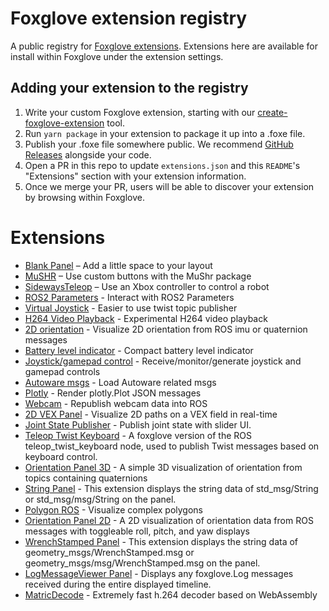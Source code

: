 # Foxglove extension registry

A public registry for [Foxglove extensions](https://docs.foxglove.dev/docs/visualization/extensions/introduction/). Extensions here are available for install within
Foxglove under the extension settings.

## Adding your extension to the registry

1. Write your custom Foxglove extension, starting with our [create-foxglove-extension](https://github.com/foxglove/create-foxglove-extension) tool.
1. Run `yarn package` in your extension to package it up into a .foxe file.
1. Publish your .foxe file somewhere public. We recommend [GitHub Releases](https://docs.github.com/en/repositories/releasing-projects-on-github/managing-releases-in-a-repository) alongside your code.
1. Open a PR in this repo to update `extensions.json` and this `README`'s "Extensions" section with your extension information.
1. Once we merge your PR, users will be able to discover your extension by browsing within Foxglove.

# Extensions

- [Blank Panel](https://github.com/foxglove/blank-panel-extension) – Add a little space to your layout
- [MuSHR](https://github.com/mcdoerr/foxglove-mushr-extension) – Use custom buttons with the MuShr package
- [SidewaysTeleop](https://github.com/rscova/foxglove-sideways-teleop-extension) – Use an Xbox controller to control a robot
- [ROS2 Parameters](https://github.com/danclapp4/ros2-parameter-extension) - Interact with ROS2 Parameters
- [Virtual Joystick](https://github.com/yulong88888/foxglove-nipple) - Easier to use twist topic publisher
- [H264 Video Playback](https://github.com/codewithpassion/foxglove-studio-h264-extension) - Experimental H264 video playback
- [2D orientation](https://github.com/CourchesneA/foxglove-orientation-panel) - Visualize 2D orientation from ROS imu or quaternion messages
- [Battery level indicator](https://github.com/Lynxdrone/foxglove-battery-extension) - Compact battery level indicator
- [Joystick/gamepad control](https://github.com/joshnewans/foxglove-joystick) - Receive/monitor/generate joystick and gamepad controls
- [Autoware msgs](https://github.com/kminoda/AutowareFoxgloveConverter) - Load Autoware related msgs
- [Plotly](https://github.com/MetaverseIndustries/plotly-panel) - Render plotly.Plot JSON messages
- [Webcam](https://github.com/joshnewans/foxglove-webcam) - Republish webcam data into ROS
- [2D VEX Panel](https://github.com/Daniel-Alp/foxglove-vex-2d-panel) - Visualize 2D paths on a VEX field in real-time
- [Joint State Publisher](https://github.com/rogy-ken/foxglove-joint-state-publisher) - Publish joint state with slider UI.
- [Teleop Twist Keyboard](https://github.com/usedhondacivic/foxglove-teleop-twist-keyboard) - A foxglove version of the ROS teleop_twist_keyboard node, used to publish Twist messages based on keyboard control.
- [Orientation Panel 3D](https://github.com/peek-robotics/foxglove-orientation-panel-3d) - A simple 3D visualization of orientation from topics containing quaternions
- [String Panel](https://github.com/Ry0/foxglove-string-panel) - This extension displays the string data of std_msg/String or std_msg/msg/String on the panel.
- [Polygon ROS](https://github.com/fireflyautomatix/foxglove-polygon-ros) - Visualize complex polygons
- [Orientation Panel 2D](https://github.com/peek-robotics/foxglove-orientation-panel-2d) - A 2D visualization of orientation data from ROS messages with toggleable roll, pitch, and yaw displays
- [WrenchStamped Panel](https://github.com/Ry0/foxglove-wrench-stamped-panel) - This extension displays the string data of geometry_msgs/WrenchStamped.msg or geometry_msgs/msg/WrenchStamped.msg on the panel.
- [LogMessageViewer Panel](https://github.com/flypyka/foxglove-extensions) - Displays any foxglove.Log messages received during the entire displayed timeline.
- [MatricDecode](https://github.com/MaticianInc/MatricDecode) - Extremely fast h.264 decoder based on WebAssembly
